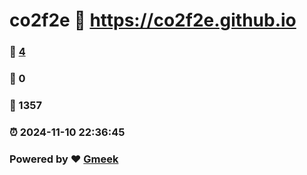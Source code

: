 # co2f2e :link: https://co2f2e.github.io 
### :page_facing_up: [4](https://co2f2e.github.io/tag.html) 
### :speech_balloon: 0 
### :hibiscus: 1357 
### :alarm_clock: 2024-11-10 22:36:45 
### Powered by :heart: [Gmeek](https://github.com/Meekdai/Gmeek)
